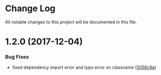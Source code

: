# Change Log

All notable changes to this project will be documented in this file.

<a name="1.2.0"></a>
# 1.2.0 (2017-12-04)


### Bug Fixes

* fixed dependency import error and typo error on classname ([5056c9a](https://github.com/SUI-Components/sui-components/commit/5056c9a))



